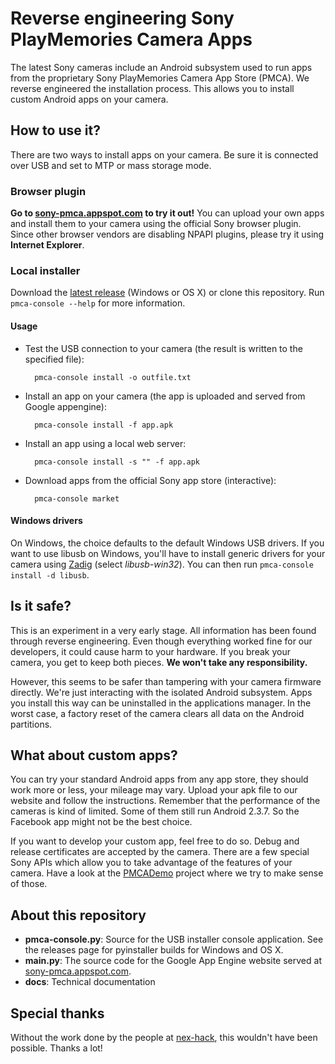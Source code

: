 # Reverse engineering Sony PlayMemories Camera Apps #
The latest Sony cameras include an Android subsystem used to run apps from the proprietary Sony PlayMemories Camera App Store (PMCA). We reverse engineered the installation process. This allows you to install custom Android apps on your camera.

## How to use it? ###
There are two ways to install apps on your camera. Be sure it is connected over USB and set to MTP or mass storage mode.

### Browser plugin ###
**Go to [sony-pmca.appspot.com](https://sony-pmca.appspot.com/) to try it out!** You can upload your own apps and install them to your camera using the official Sony browser plugin. Since other browser vendors are disabling NPAPI plugins, please try it using **Internet Explorer**.

### Local installer ###
Download the [latest release](https://github.com/ma1co/Sony-PMCA-RE/releases/latest) (Windows or OS X) or clone this repository. Run `pmca-console --help` for more information.

#### Usage ####
* Test the USB connection to your camera (the result is written to the specified file):

        pmca-console install -o outfile.txt

* Install an app on your camera (the app is uploaded and served from Google appengine):

        pmca-console install -f app.apk

* Install an app using a local web server:

        pmca-console install -s "" -f app.apk

* Download apps from the official Sony app store (interactive):

        pmca-console market

#### Windows drivers ####
On Windows, the choice defaults to the default Windows USB drivers. If you want to use libusb on Windows, you'll have to install generic drivers for your camera using [Zadig](http://zadig.akeo.ie/) (select *libusb-win32*). You can then run `pmca-console install -d libusb`.

## Is it safe? ##
This is an experiment in a very early stage. All information has been found through reverse engineering. Even though everything worked fine for our developers, it could cause harm to your hardware. If you break your camera, you get to keep both pieces. **We won't take any responsibility.**

However, this seems to be safer than tampering with your camera firmware directly. We're just interacting with the isolated Android subsystem. Apps you install this way can be uninstalled in the applications manager. In the worst case, a factory reset of the camera clears all data on the Android partitions.

## What about custom apps? ##
You can try your standard Android apps from any app store, they should work more or less, your mileage may vary. Upload your apk file to our website and follow the instructions. Remember that the performance of the cameras is kind of limited. Some of them still run Android 2.3.7. So the Facebook app might not be the best choice.

If you want to develop your custom app, feel free to do so. Debug and release certificates are accepted by the camera. There are a few special Sony APIs which allow you to take advantage of the features of your camera. Have a look at the [PMCADemo](https://github.com/ma1co/PMCADemo) project where we try to make sense of those.

## About this repository ##
* **pmca-console.py**: Source for the USB installer console application. See the releases page for pyinstaller builds for Windows and OS X.
* **main.py**: The source code for the Google App Engine website served at [sony-pmca.appspot.com](https://sony-pmca.appspot.com/).
* **docs**: Technical documentation

## Special thanks ##
Without the work done by the people at [nex-hack](http://www.personal-view.com/faqs/sony-hack/hack-development), this wouldn't have been possible. Thanks a lot!
